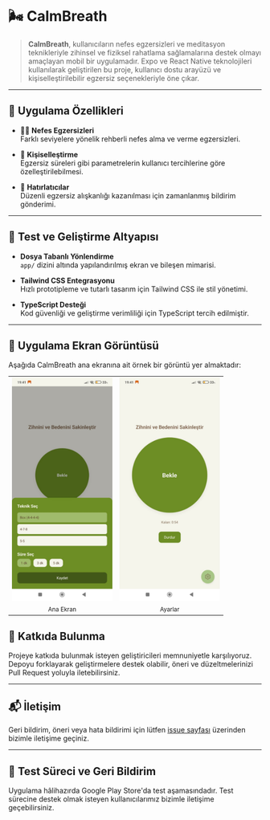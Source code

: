 # 🌬️ CalmBreath

> **CalmBreath**, kullanıcıların nefes egzersizleri ve meditasyon teknikleriyle zihinsel ve fiziksel rahatlama sağlamalarına destek olmayı amaçlayan mobil bir uygulamadır. Expo ve React Native teknolojileri kullanılarak geliştirilen bu proje, kullanıcı dostu arayüzü ve kişiselleştirilebilir egzersiz seçenekleriyle öne çıkar.

---

## 📱 Uygulama Özellikleri

- 🧘‍♀️ **Nefes Egzersizleri**  
  Farklı seviyelere yönelik rehberli nefes alma ve verme egzersizleri.

- 🎨 **Kişiselleştirme**  
  Egzersiz süreleri gibi parametrelerin kullanıcı tercihlerine göre özelleştirilebilmesi.

- 🔔 **Hatırlatıcılar**  
  Düzenli egzersiz alışkanlığı kazanılması için zamanlanmış bildirim gönderimi.

---

## 🧪 Test ve Geliştirme Altyapısı

- **Dosya Tabanlı Yönlendirme**  
  `app/` dizini altında yapılandırılmış ekran ve bileşen mimarisi.

- **Tailwind CSS Entegrasyonu**  
  Hızlı prototipleme ve tutarlı tasarım için Tailwind CSS ile stil yönetimi.

- **TypeScript Desteği**  
  Kod güvenliği ve geliştirme verimliliği için TypeScript tercih edilmiştir.

---

## 📸 Uygulama Ekran Görüntüsü

Aşağıda CalmBreath ana ekranına ait örnek bir görüntü yer almaktadır:

<table>
  <tr>
    <td align="center">
      <img src="./1ekran.jpg" alt="Ana Ekran" width="200"/><br/>
      <sub>Ana Ekran</sub>
    </td>
    <td align="center">
      <img src="./2ekran.jpg" alt="Ayarlar Ekranı" width="200"/><br/>
      <sub>Ayarlar</sub>
    </td>
  </tr>
</table>


## 🤝 Katkıda Bulunma

Projeye katkıda bulunmak isteyen geliştiricileri memnuniyetle karşılıyoruz. Depoyu forklayarak geliştirmelere destek olabilir, öneri ve düzeltmelerinizi Pull Request yoluyla iletebilirsiniz.

---

## 📬 İletişim

Geri bildirim, öneri veya hata bildirimi için lütfen [issue sayfası](https://github.com/Kubrakara/CalmBreath/issues) üzerinden bizimle iletişime geçiniz.

---

## 🧪 Test Süreci ve Geri Bildirim

Uygulama hâlihazırda Google Play Store'da test aşamasındadır. Test sürecine destek olmak isteyen kullanıcılarımız bizimle iletişime geçebilirsiniz.
